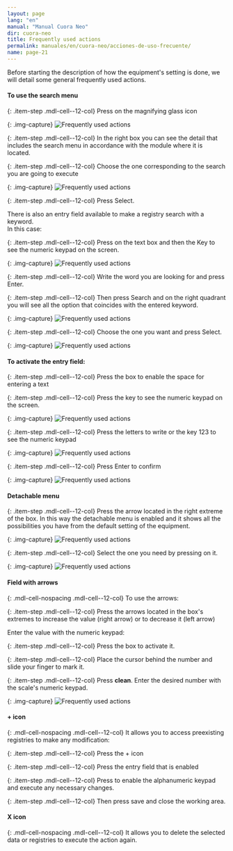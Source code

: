 ```yaml
---
layout: page
lang: "en"
manual: "Manual Cuora Neo"
dir: cuora-neo
title: Frequently used actions
permalink: manuales/en/cuora-neo/acciones-de-uso-frecuente/
name: page-21
---
```

Before starting the description of how the equipment's setting is done, we will detail some general frequently used actions.

#### To use the search menu   

{: .item-step  .mdl-cell--12-col}
Press on the magnifying glass icon
    	    
{: .img-capture}
![Frequently used actions](../../../../images/en/cuora-neo/cuora-neo-acciones2.png "Frequently used actions")

{: .item-step  .mdl-cell--12-col}
In the right box you can see the detail that includes the search menu in accordance with the module where it is located.

{: .item-step  .mdl-cell--12-col}
Choose the one corresponding to the search you are going to execute

{: .img-capture}
![Frequently used actions](../../../../images/en/cuora-neo/cuora-neo-acciones3.png "Frequently used actions")

{: .item-step  .mdl-cell--12-col}
Press Select. 

There is also an entry field available to make a registry search with a keyword.    
In this case:

{: .item-step  .mdl-cell--12-col}
Press on the text box and then the Key <span class="systel-tecla-11"><span class="path1"></span><span class="path2"></span><span class="path3"></span><span class="path4"></span><span class="path5"></span><span class="path6"></span><span class="path7"></span><span class="path8"></span><span class="path9"></span><span class="path10"></span><span class="path11"></span><span class="path12"></span><span class="path13"></span></span> to see the numeric keypad on the screen.

{: .img-capture}
![Frequently used actions](../../../../images/en/cuora-neo/cuora-neo-acciones4.png "Frequently used actions")
   	   
{: .item-step  .mdl-cell--12-col}
Write the word you are looking for and press Enter.   

{: .item-step  .mdl-cell--12-col}
Then press Search and on the right quadrant you will see all the option that coincides with the entered keyword.

{: .img-capture}
![Frequently used actions](../../../../images/en/cuora-neo/cuora-neo-acciones5.png "Frequently used actions")    

{: .item-step  .mdl-cell--12-col}
Choose the one you want and press Select.    

{: .img-capture}
![Frequently used actions](../../../../images/en/cuora-neo/cuora-neo-acciones6.png "Frequently used actions")    

#### To activate the entry field:   

{: .item-step  .mdl-cell--12-col}
Press the box to enable the space for entering a text

{: .item-step  .mdl-cell--12-col}
Press the key <span class="systel-tecla-11"><span class="path1"></span><span class="path2"></span><span class="path3"></span><span class="path4"></span><span class="path5"></span><span class="path6"></span><span class="path7"></span><span class="path8"></span><span class="path9"></span><span class="path10"></span><span class="path11"></span><span class="path12"></span><span class="path13"></span></span> to see the numeric keypad on the screen.

{: .img-capture}
![Frequently used actions](../../../../images/en/cuora-neo/cuora-neo-acciones7.png "Frequently used actions")

{: .item-step  .mdl-cell--12-col}
Press the letters to write or the key 123 to see the numeric keypad 

{: .img-capture}
![Frequently used actions](../../../../images/en/cuora-neo/cuora-neo-acciones8.png "Frequently used actions")    

{: .item-step  .mdl-cell--12-col}
Press Enter to confirm

{: .img-capture}
![Frequently used actions](../../../../images/en/cuora-neo/cuora-neo-acciones9.png "Frequently used actions")    

#### Detachable menu   

{: .item-step  .mdl-cell--12-col}
Press the arrow located in the right extreme of the box. In this way the detachable menu is enabled and it shows all the possibilities you have from the default setting of the equipment.

{: .img-capture}
![Frequently used actions](../../../../images/en/cuora-neo/cuora-neo-acciones10.png "Frequently used actions")    

{: .item-step  .mdl-cell--12-col}
Select the one you need by pressing on it.

{: .img-capture}
![Frequently used actions](../../../../images/en/cuora-neo/cuora-neo-acciones11.png "Frequently used actions")    

#### Field with arrows   

{: .mdl-cell-nospacing .mdl-cell--12-col}
To use the arrows:

{: .item-step  .mdl-cell--12-col}
Press the arrows located in the box's extremes to increase the value (right arrow) or to decrease it (left arrow)   

Enter the value with the numeric keypad:

{: .item-step  .mdl-cell--12-col}
Press the box to activate it.

{: .item-step  .mdl-cell--12-col}
Place the cursor behind the number and slide your finger to mark it.

{: .item-step  .mdl-cell--12-col}
Press **clean**. Enter the desired number with the scale's numeric keypad.

{: .img-capture}
![Frequently used actions](../../../../images/en/cuora-neo/cuora-neo-acciones12.png "Frequently used actions")   

#### + icon  

{: .mdl-cell-nospacing .mdl-cell--12-col}
It allows you to access preexisting registries to make any modification:

{: .item-step  .mdl-cell--12-col}
Press the + icon

{: .item-step  .mdl-cell--12-col}
Press the entry field that is enabled 

{: .item-step  .mdl-cell--12-col}
Press <span class= "systel-tecla-11"><span class="path1"></span><span class="path2"></span><span class="path3"></span><span class="path4"></span><span class="path5"></span><span class="path6"></span><span class="path7"></span><span class="path8"></span><span class="path9"></span><span class="path10"></span><span class="path11"></span><span class="path12"></span><span class="path13"></span></span> to enable the alphanumeric keypad and execute any necessary changes. 

{: .item-step  .mdl-cell--12-col}
Then press save and close the working area.

#### X icon  

{: .mdl-cell-nospacing .mdl-cell--12-col}
It allows you to delete the selected data or registries to execute the action again.

